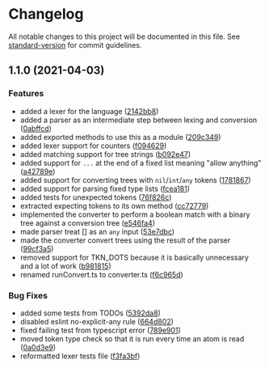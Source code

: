 # Changelog

All notable changes to this project will be documented in this file. See [standard-version](https://github.com/conventional-changelog/standard-version) for commit guidelines.

## 1.1.0 (2021-04-03)


### Features

* added a lexer for the language ([2142bb8](https://github.com/sonrad10/whide-treeLang/commit/2142bb8fb09115aa9f0f39884b7686b09a501651))
* added a parser as an intermediate step between lexing and conversion ([0abffcd](https://github.com/sonrad10/whide-treeLang/commit/0abffcdb6807747235cb9f7bd00d777b2987c42c))
* added exported methods to use this as a module ([209c349](https://github.com/sonrad10/whide-treeLang/commit/209c349d3889f473ff5fdec9fe1b689c81f278c1))
* added lexer support for counters ([f094629](https://github.com/sonrad10/whide-treeLang/commit/f094629147f02a7324fe4908eb70ef7ef63abbac))
* added matching support for tree strings ([b092e47](https://github.com/sonrad10/whide-treeLang/commit/b092e4746ca9be3a9b0567e39628f3738b1dd11c))
* added support for `...` at the end of a fixed list meaning "allow anything" ([a42789e](https://github.com/sonrad10/whide-treeLang/commit/a42789e936ae08014e865738c3c967d35c8fe121))
* added support for converting trees with `nil`/`int`/`any` tokens ([1781867](https://github.com/sonrad10/whide-treeLang/commit/178186789726aba874f0ca139b7245d0d5e3f4de))
* added support for parsing fixed type lists ([fcea181](https://github.com/sonrad10/whide-treeLang/commit/fcea181fbecf177992bb7335145692bf4f5160e3))
* added tests for unexpected tokens ([76f826c](https://github.com/sonrad10/whide-treeLang/commit/76f826c50d464dd0da9b68b1fdb523db45c5f636))
* extracted expecting tokens to its own method ([cc72779](https://github.com/sonrad10/whide-treeLang/commit/cc7277906c047c7c50dc0b85f6a6e4ef8c778cbb))
* implemented the converter to perform a boolean match with a binary tree against a conversion tree ([e546fa4](https://github.com/sonrad10/whide-treeLang/commit/e546fa4afa365cd49772bbed4f50f35691fa0787))
* made parser treat [] as an `any` input ([53e7dbc](https://github.com/sonrad10/whide-treeLang/commit/53e7dbc956ba5340f303b805bd27cd17ef776e12))
* made the converter convert trees using the result of the parser ([99cf3a5](https://github.com/sonrad10/whide-treeLang/commit/99cf3a507577d010c7a7dc69ec9dd2743b551d2c))
* removed support for TKN_DOTS because it is basically unnecessary and a lot of work ([b981815](https://github.com/sonrad10/whide-treeLang/commit/b981815b0b4db7294fbcee3e28f9f22da2e36771))
* renamed runConvert.ts to converter.ts ([f6c965d](https://github.com/sonrad10/whide-treeLang/commit/f6c965d4bc6d8eb6ba84761498ce36915cf463e2))


### Bug Fixes

* added some tests from TODOs ([5392da8](https://github.com/sonrad10/whide-treeLang/commit/5392da8a8a2536b25deb9cfe88f649739a6f18d2))
* disabled eslint no-explicit-any rule ([664d802](https://github.com/sonrad10/whide-treeLang/commit/664d802fb0cad849ab862359709bf5ba9511b3c5))
* fixed failing test from typescript error ([789e901](https://github.com/sonrad10/whide-treeLang/commit/789e90198b14a214e8d6078cb348d253d7cf994c))
* moved token type check so that it is run every time an atom is read ([0a0d3e9](https://github.com/sonrad10/whide-treeLang/commit/0a0d3e937547bbc45a9165e60e491be6caac860f))
* reformatted lexer tests file ([f3fa3bf](https://github.com/sonrad10/whide-treeLang/commit/f3fa3bfd92cb6956f841997e2f3374a05fba5aa9))
